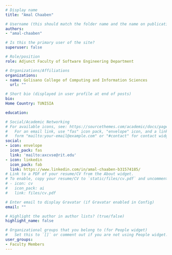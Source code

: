 ```yaml
---
# Display name
title: "Amal Chaaben"

# Username (this should match the folder name and the name on publications)
authors:
- "amal-chaaben"

# Is this the primary user of the site?
superuser: false

# Role/position
role: Adjunct Faculty of Software Engineering Department

# Organizations/Affiliations
organizations:
- name: Golisano College of Computing and Information Sciences
  url: ""

# Short bio (displayed in user profile at end of posts)
bio: 
Home Country: TUNISIA

education:

# Social/Academic Networking
# For available icons, see: https://sourcethemes.com/academic/docs/page-builder/#icons
#   For an email link, use "fas" icon pack, "envelope" icon, and a link in the
#   form "mailto:your-email@example.com" or "#contact" for contact widget.
social:
- icon: envelope
  icon_pack: fas
  link: 'mailto:axcvse@rit.edu'
- icon: linkedin
  icon_pack: fab
  link: https://www.linkedin.com/in/amal-chaaben-b31574185/
# Link to a PDF of your resume/CV from the About widget.
# To enable, copy your resume/CV to `static/files/cv.pdf` and uncomment the lines below.
# - icon: cv
#   icon_pack: ai
#   link: files/cv.pdf

# Enter email to display Gravatar (if Gravatar enabled in Config)
email: ""

# Highlight the author in author lists? (true/false)
highlight_name: false

# Organizational groups that you belong to (for People widget)
#   Set this to `[]` or comment out if you are not using People widget.
user_groups:
- Faculty Members
---
```

